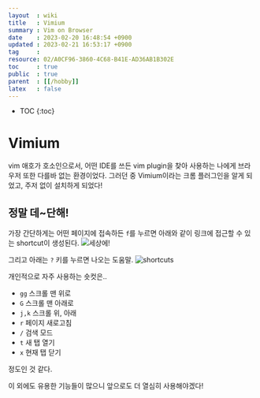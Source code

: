 ```yaml
---
layout  : wiki
title   : Vimium 
summary : Vim on Browser 
date    : 2023-02-20 16:48:54 +0900
updated : 2023-02-21 16:53:17 +0900
tag     : 
resource: 02/A0CF96-3860-4C68-B41E-AD36AB1B302E
toc     : true
public  : true
parent  : [[/hobby]] 
latex   : false
---
```

* TOC
{:toc}

# Vimium
vim 애호가 호소인으로서, 어떤 IDE를 쓰든 vim plugin을 찾아 사용하는 나에게 브라우저 또한 다를바 없는 환경이었다. 그러던 중 Vimium이라는 크롬 플러그인을 알게 되었고, 주저 없이 설치하게 되었다!

## 정말 데~단해!

가장 간단하게는 어떤 페이지에 접속하든 `f`를 누르면 아래와 같이 링크에 접근할 수 있는 shortcut이 생성된다.
![세상에!](https://user-images.githubusercontent.com/65525980/220278584-3e9c01a7-3551-4a9f-ba2b-d082a9610138.png)

그리고 아래는 `?` 키를 누르면 나오는 도움말.
![shortcuts](https://user-images.githubusercontent.com/65525980/220281904-f638d592-9fa1-4f01-b913-56ceef621b7c.png)

개인적으로 자주 사용하는 숏컷은..
 
- `gg` 스크롤 맨 위로
- `G` 스크롤 맨 아래로
- `j,k` 스크롤 위, 아래 
- `r` 페이지 새로고침
- `/` 검색 모드
- `t` 새 탭 열기
- `x` 현재 탭 닫기

정도인 것 같다.

이 외에도 유용한 기능들이 많으니 앞으로도 더 열심히 사용해야겠다!
